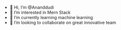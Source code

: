 - 👋 Hi, I’m @Ananddudi
- 👀 I’m interested in Mern Stack
- 🌱 I’m currently learning machine learning
- 💞️ I’m looking to collaborate on great innovative team

<!---
Ananddudi/Ananddudi is a ✨ special ✨ repository because its `README.md` (this file) appears on your GitHub profile.
You can click the Preview link to take a look at your changes.
--->

